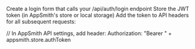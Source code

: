 Create a login form that calls your /api/auth/login endpoint
Store the JWT token (in AppSmith's store or local storage)
Add the token to API headers for all subsequent requests:

// In AppSmith API settings, add header:
Authorization: "Bearer " + appsmith.store.authToken